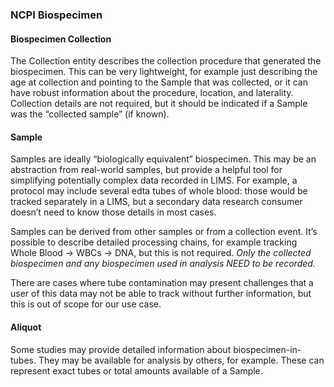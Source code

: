 ### NCPI Biospecimen
#### Biospecimen Collection
The Collection entity describes the collection procedure that generated the biospecimen. This can be very lightweight, for example just describing the age at collection and pointing to the Sample that was collected, or it can have robust information about the procedure, location, and laterality. Collection details are not required, but it should be indicated if a Sample was the “collected sample” (if known).

#### Sample
Samples are ideally “biologically equivalent” biospecimen. This may be an abstraction from real-world samples, but provide a helpful tool for simplifying potentially complex data recorded in LIMS. For example, a protocol may include several edta tubes of whole blood: those would be tracked separately in a LIMS, but a secondary data research consumer doesn’t need to know those details in most cases. 

Samples can be derived from other samples or from a collection event. It’s possible to describe detailed processing chains, for example tracking Whole Blood -> WBCs -> DNA, but this is not required. *Only the collected biospecimen and any biospecimen used in analysis NEED to be recorded.*

There are cases where tube contamination may present challenges that a user of this data may not be able to track without further information, but this is out of scope for our use case. 

#### Aliquot
Some studies may provide detailed information about biospecimen-in-tubes. They may be available for analysis by others, for example. These can represent exact tubes or total amounts available of a Sample.
